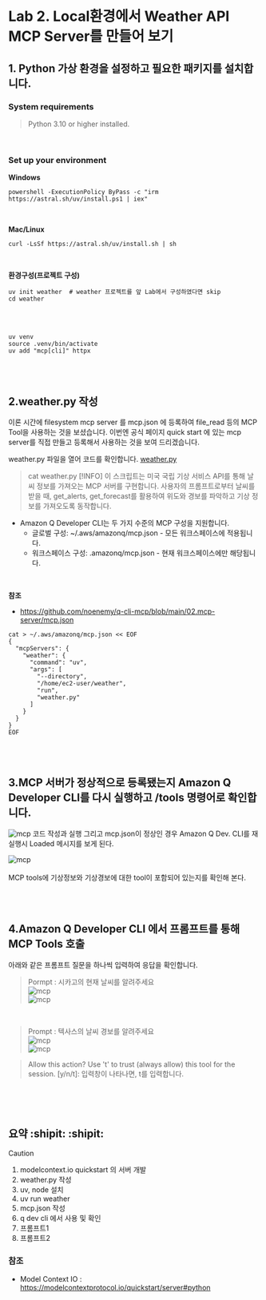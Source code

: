 <!-- Written by @skjun , 2025-07-13 -->
# Lab 2. Local환경에서 Weather API MCP Server를 만들어 보기

## 1. Python 가상 환경을 설정하고 필요한 패키지를 설치합니다.
### System requirements
> Python 3.10 or higher installed.
<BR>

### Set up your environment
**Windows**
```
powershell -ExecutionPolicy ByPass -c "irm https://astral.sh/uv/install.ps1 | iex"
```
<BR>

**Mac/Linux**
```
curl -LsSf https://astral.sh/uv/install.sh | sh
```
<BR>

**환경구성(프로젝트 구성)**
```
uv init weather  # weather 프로젝트를 앞 Lab에서 구성하였다면 skip
cd weather
```
<BR><BR>

```
uv venv
source .venv/bin/activate
uv add "mcp[cli]" httpx
```
<BR><BR>

## 2.weather.py 작성
이론 시간에 filesystem mcp server 를 mcp.json 에 등록하여 file_read 등의 MCP Tool을 사용하는 것을 보셨습니다.
이번엔 공식 페이지 quick start 에 있는 mcp server를 직접 만들고 등록해서 사용하는 것을 보여 드리겠습니다.

weather.py 파일을 열어 코드를 확인합니다. [weather.py](https://github.com/noenemy/q-cli-mcp/blob/main/02.mcp-server/weather.py)
> cat weather.py
> [!INFO]
> 이 스크립트는 미국 국립 기상 서비스 API를 통해 날씨 정보를 가져오는 MCP 서버를 구현합니다. 사용자의 프롬프트로부터 날씨를 받을 때, get_alerts, get_forecast를 활용하여 위도와 경보를 파악하고 기상 정보를 가져오도록 동작합니다.

- Amazon Q Developer CLI는 두 가지 수준의 MCP 구성을 지원합니다.
  - 글로벌 구성: ~/.aws/amazonq/mcp.json - 모든 워크스페이스에 적용됩니다.
  - 워크스페이스 구성: .amazonq/mcp.json - 현재 워크스페이스에만 해당됩니다.
<BR>

**참조**  
- https://github.com/noenemy/q-cli-mcp/blob/main/02.mcp-server/mcp.json

```
cat > ~/.aws/amazonq/mcp.json << EOF
{
  "mcpServers": {
    "weather": {
      "command": "uv",
      "args": [
        "--directory",
        "/home/ec2-user/weather",
        "run",
        "weather.py"
      ]
    }
  }
}
EOF
```
<BR><BR>

## 3.MCP 서버가 정상적으로 등록됐는지 Amazon Q Developer CLI를 다시 실행하고 /tools 명령어로 확인합니다.
![mcp](https://github.com/noenemy/q-cli-mcp/blob/main/02.mcp-server/images/mcp_00.png)
코드 작성과 실행 그리고 mcp.json이 정상인 경우 Amazon Q Dev. CLI를 재실행시 Loaded 메시지를 보게 된다.

![mcp](https://github.com/noenemy/q-cli-mcp/blob/main/02.mcp-server/images/mcp_01.png)
<BR><BR>
MCP tools에 기상정보와 기상경보에 대한 tool이 포함되어 있는지를 확인해 본다.

<BR><BR>  
## 4.Amazon Q Developer CLI 에서 프롬프트를 통해 MCP Tools 호출
아래와 같은 프롬프트 질문을 하나씩 입력하여 응답을 확인합니다. 
> Pormpt : 시카고의 현재 날씨를 알려주세요  
![mcp](https://github.com/noenemy/q-cli-mcp/blob/main/02.mcp-server/images/mcp_02.png)  
![mcp](https://github.com/noenemy/q-cli-mcp/blob/main/02.mcp-server/images/mcp_03.png)  

<BR>  
 
> Prompt : 텍사스의 날씨 경보를 알려주세요  
![mcp](https://github.com/noenemy/q-cli-mcp/blob/main/02.mcp-server/images/mcp_04.png)  
![mcp](https://github.com/noenemy/q-cli-mcp/blob/main/02.mcp-server/images/mcp_05.png)  

> Allow this action? Use 't' to trust (always allow) this tool for the session. [y/n/t]: 입력창이 나타나면, t를 입력합니다.

<BR><BR><BR>
## 요약 :shipit: :shipit: 
> [!CAUTION]
1. modelcontext.io quickstart 의 서버 개발
2. weather.py 작성
3. uv, node 설치
4. uv run weather
5. mcp.json 작성
6. q dev cli 에서 사용 및 확인
7. 프롬프트1
8. 프롬프트2
   
### 참조
- Model Context IO : https://modelcontextprotocol.io/quickstart/server#python
